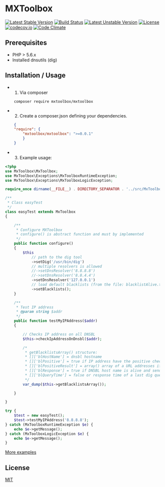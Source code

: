 # MXToolbox

[![Latest Stable Version](https://poser.pugx.org/mxtoolbox/mxtoolbox/v/stable)](https://github.com/heximcz/mxtoolbox/releases)
[![Build Status](https://travis-ci.org/heximcz/mxtoolbox.svg?branch=master)](https://travis-ci.org/heximcz/mxtoolbox)
[![Latest Unstable Version](https://poser.pugx.org/mxtoolbox/mxtoolbox/v/unstable)](https://github.com/heximcz/mxtoolbox)
[![License](https://poser.pugx.org/mxtoolbox/mxtoolbox/license)](https://github.com/heximcz/mxtoolbox/blob/master/LICENSE.md)
[![codecov.io](https://codecov.io/github/heximcz/mxtoolbox/coverage.svg?branch=master)](https://codecov.io/github/heximcz/mxtoolbox?branch=master)
[![Code Climate](https://codeclimate.com/github/heximcz/mxtoolbox/badges/gpa.svg)](https://codeclimate.com/github/heximcz/mxtoolbox)

## Prerequisites

- PHP > 5.6.x
- Installed dnsutils (dig)

## Installation / Usage

- 1. Via composer
    
```
    composer require mxtoolbox/mxtoolbox    
```

- 2. Create a composer.json defining your dependencies.

```json
    {
    "require": {
        "mxtoolbox/mxtoolbox": ">=0.0.1"
        }
    }
```

- 3. Example usage:

``` php
<?php
use MxToolbox\MxToolbox;
use MxToolbox\Exceptions\MxToolboxRuntimeException;
use MxToolbox\Exceptions\MxToolboxLogicException;

require_once dirname(__FILE__) . DIRECTORY_SEPARATOR . '../src/MxToolbox/autoload.php';

/**
 * Class easyTest
 */
class easyTest extends MxToolbox
{

    /**
     * Configure MXToolbox
     * configure() is abstract function and must by implemented
     */
    public function configure()
    {
        $this
            // path to the dig tool
            ->setDig('/usr/bin/dig')
            // multiple resolvers is allowed
            //->setDnsResolver('8.8.8.8')
            //->setDnsResolver('8.8.4.4')
            ->setDnsResolver('127.0.0.1')
            // load default blacklists (from the file: blacklistAlive.txt)
            ->setBlacklists();
    }

    /**
     * Test IP address
     * @param string $addr
     */
    public function testMyIPAddress($addr)
    {

        // Checks IP address on all DNSBL
        $this->checkIpAddressOnDnsbl($addr);

        /*
         * getBlacklistsArray() structure:
         * []['blHostName'] = dnsbl hostname
         * []['blPositive'] = true if IP address have the positive check
         * []['blPositiveResult'] = array() array of a URL addresses if IP address have the positive check
         * []['blResponse'] = true if DNSBL host name is alive and send test response before test
         * []['blQueryTime'] = false or response time of a last dig query
         */
        var_dump($this->getBlacklistsArray());

    }

}

try {
    $test = new easyTest();
    $test->testMyIPAddress('8.8.8.8');
} catch (MxToolboxRuntimeException $e) {
    echo $e->getMessage();
} catch (MxToolboxLogicException $e) {
    echo $e->getMessage();
}
```

[More examples](https://github.com/heximcz/mxtoolbox/tree/master/examples)

## License

[MIT](https://github.com/heximcz/mxtoolbox/blob/master/LICENSE.md)
